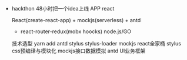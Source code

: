 - hackthon
    48小时把一个idea上线
    APP react

    React(create-react-app) + mockjs(serverless) + antd
    + react-router-redux(mobx hoocks)
    node.js/GO
    
    技术选型
    yarn add antd stylus stylus-loader mockjs
    react全家桶
    stylus css预编译与模块化
    mockjs接口数据模拟
    antd UI业务框架